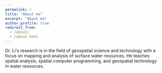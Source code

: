 ```yaml
---
permalink: /
title: "About me"
excerpt: "About me"
author_profile: true
redirect_from: 
  - /about/
  - /about.html
---
```


Dr. Li's research is in the field of geospatial science and technology with a focus on mapping and analysis of surface water resources. He teaches spatial analysis, spatial computer programming, and geospatial technology in water resources. 
